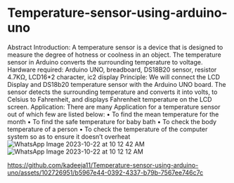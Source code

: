 # Temperature-sensor-using-arduino-uno
Abstract
Introduction: A temperature sensor is a device that is designed to measure the degree of hotness or coolness in an object. The temperature sensor in Arduino converts the surrounding temperature to voltage.
Hardware required: Arduino UNO, breadboard, DS18B20 sensor, resistor 4.7KΩ, LCD16*2 character, ic2 display
Principle: We will connect the LCD Display and DS18b20 temperature sensor with the Arduino UNO board. The sensor detects the surrounding temperature and converts it into volts, to Celsius to Fahrenheit, and displays Fahrenheit temperature on the LCD screen.
Application: There are many Application for a temperature sensor out of which few are listed below:
•	To find the mean temperature for the month 
•	To find the safe temperature for baby bath 
•	To check the body temperature of a person
•	To check the temperature of the computer system so as to ensure it doesn’t overheat
![WhatsApp Image 2023-10-22 at 10 12 42 AM](https://github.com/kadeeja11/Temperature-sensor-using-arduino-uno/assets/102726951/cf2ff77b-5066-4177-8554-acd2b6042fd1)
![WhatsApp Image 2023-10-22 at 10 12 12 AM](https://github.com/kadeeja11/Temperature-sensor-using-arduino-uno/assets/102726951/729710be-4c71-4fd7-a776-520f52182559)


https://github.com/kadeeja11/Temperature-sensor-using-arduino-uno/assets/102726951/b5967e44-0392-4337-b79b-7567ee746c7c

